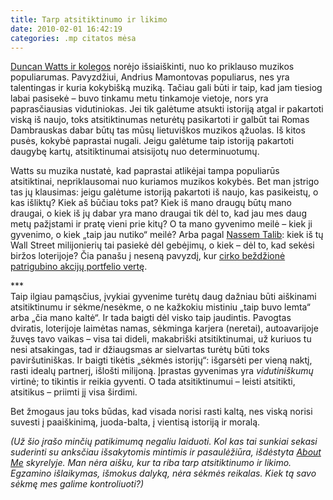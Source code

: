 ```yaml
---
title: Tarp atsitiktinumo ir likimo
date: 2010-02-01 16:42:19
categories: .mp citatos mėsa
---
```


[Duncan Watts ir kolegos](http://www.wired.com/magazine/2009/12/st_clive_thompson/) norėjo išsiaiškinti, nuo ko priklauso muzikos populiarumas. Pavyzdžiui, Andrius Mamontovas populiarus, nes yra talentingas ir kuria kokybišką muziką. Tačiau gali būti ir taip, kad jam tiesiog labai pasisekė – buvo tinkamu metu tinkamoje vietoje, nors yra paprasčiausias vidutiniokas. Jei tik galėtume atsukti istoriją atgal ir pakartoti viską iš naujo, toks atsitiktinumas neturėtų pasikartoti ir galbūt tai Romas Dambrauskas dabar būtų tas mūsų lietuviškos muzikos ąžuolas. Iš kitos pusės, kokybė paprastai nugali. Jeigu galėtume taip istoriją pakartoti daugybę kartų, atsitiktinumai atsisijotų nuo determinuotumų.

Watts su muzika nustatė, kad paprastai atlikėjai tampa populiarūs atsitiktinai, nepriklausomai nuo kuriamos muzikos kokybės. Bet man įstrigo tas jų klausimas: jeigu galėtume istoriją pakartoti iš naujo, kas pasikeistų, o kas išliktų? Kiek aš būčiau toks pat? Kiek iš mano draugų būtų mano draugai, o kiek iš jų dabar yra mano draugai tik dėl to, kad jau mes daug metų pažįstami ir pratę vieni prie kitų? O ta mano gyvenimo meilė – kiek ji gyvenimo, o kiek „taip jau nutiko“ meilė? Arba pagal [Nassem Talib](http://en.wikipedia.org/wiki/The_Black_Swan:_The_Impact_of_the_Highly_Improbable): kiek iš tų Wall Street milijonierių tai pasiekė dėl gebėjimų, o kiek – dėl to, kad sekėsi biržos loterijoje? Čia panašu į neseną pavyzdį, kur [cirko beždžionė patrigubino akcijų portfelio vertę](http://www.technologijos.lt/n/zmoniu_pasaulis/kaip_mes_gyvename/straipsnis-10915/straipsnis?name=straipsnis-10915&l=2&p=1).

\*\*\*\
 Taip ilgiau pamąsčius, įvykiai gyvenime turėtų daug dažniau būti aiškinami atsitiktinumu ir sėkme/nesėkme, o ne kažkokiu mistiniu „taip buvo lemta“ arba „čia mano kaltė“. Ir tada baigti dėl visko taip jaudintis. Pavogtas dviratis, loterijoje laimėtas namas, sėkminga karjera (neretai), autoavarijoje žuvęs tavo vaikas – visa tai dideli, makabriški atsitiktinumai, už kuriuos tu nesi atsakingas, tad ir džiaugsmas ar sielvartas turėtų būti toks paviršutiniškas. Ir baigti tikėtis „sėkmės istorijų“: išgarsėti per vieną naktį, rasti idealų partnerį, išlošti milijoną. Įprastas gyvenimas yra *vidutiniškumų* virtinė; to tikintis ir reikia gyventi. O tada atsitiktinumui – leisti atsitikti, atsitikus – priimti jį visa širdimi.

Bet žmogaus jau toks būdas, kad visada norisi rasti kaltą, nes viską norisi suvesti į paaiškinimą, juoda-balta, į vientisą istoriją ir moralą.

*(Už šio įrašo minčių patikimumą negaliu laiduoti. Kol kas tai sunkiai sekasi suderinti su anksčiau išsakytomis mintimis ir pasaulėžiūra, išdėstyta [About Me](http://jonaskubilius.mp/about_me) skyrelyje. Man nėra aišku, kur ta riba tarp atsitiktinumo ir likimo. Egzamino išlaikymas, išmokus dalyką, nėra sėkmės reikalas. Kiek tą savo sėkmę mes galime kontroliuoti?)*
